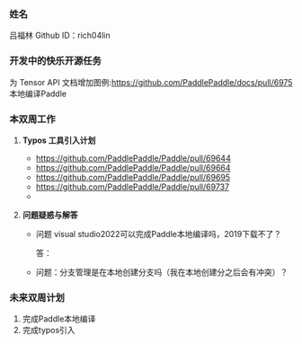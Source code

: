 ### 姓名

吕福林
Github ID：rich04lin

### 开发中的快乐开源任务

为 Tensor API 文档增加图例:https://github.com/PaddlePaddle/docs/pull/6975
本地编译Paddle

### 本双周工作

1. **Typos 工具引入计划**

   - https://github.com/PaddlePaddle/Paddle/pull/69644
   - https://github.com/PaddlePaddle/Paddle/pull/69664
   - https://github.com/PaddlePaddle/Paddle/pull/69695
   - https://github.com/PaddlePaddle/Paddle/pull/69737
   - 



3. **问题疑惑与解答**

   - 问题 visual studio2022可以完成Paddle本地编译吗，2019下载不了？

     答：
   - 问题：分支管理是在本地创建分支吗（我在本地创建分之后会有冲突）？

   



### 未来双周计划

1. 完成Paddle本地编译
2. 完成typos引入

